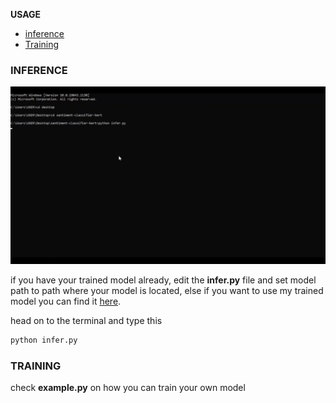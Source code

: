 

**USAGE**

- [inference](#inference)
- [Training](#training)


### INFERENCE
![alt text](https://github.com/bmt621/sentiment-classifier-bert/blob/main/img/infer.gif)

if you have your trained model already, edit the **infer.py** file and set model path to path where your model is located, else if you want to use my trained model you can find it [here](https://drive.google.com/drive/folders/1bYk-IUg6kJ7rPl2bWvBdgTCGLbrfxYd6?usp=sharing).

head on to the terminal and type this

```cmd
python infer.py
```

### TRAINING
check **example.py** on how you can train your own model
